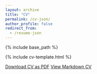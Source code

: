 ```yaml
---
layout: archive
title: "CV"
permalink: /cv-json/
author_profile: false
redirect_from:
  - /resume-json
---
```


{% include base_path %}

{% include cv-template.html %}

<div class="cv-download-links">
  <a href="{{ base_path }}/files/CV_YuanYao_09282025.pdf" class="btn btn--primary">Download CV as PDF</a>
  <a href="{{ base_path }}" class="btn btn--inverse">View Markdown CV</a>
</div>
